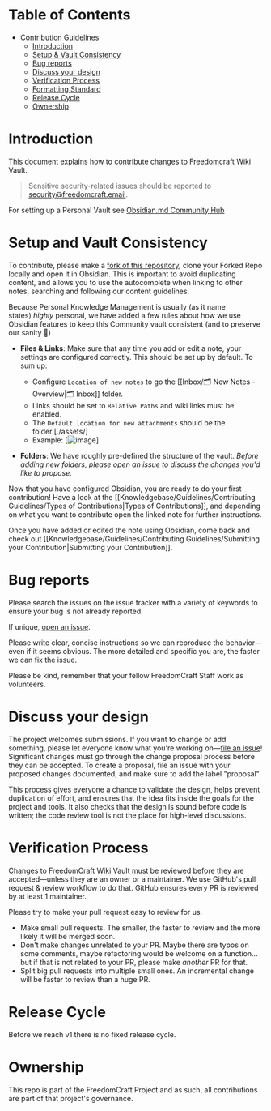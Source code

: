 # Table of Contents

- [Contribution Guidelines](#contribution-guidelines)
  - [Introduction](#introduction)
  - [Setup & Vault Consistency](#setup-and-vault-consistency)
  - [Bug reports](#bug-reports)
  - [Discuss your design](#discuss-your-design)
  - [Verification Process](#verification-process)
  - [Formatting Standard](#formatting-standard)
  - [Release Cycle](#release-cycle)
  - [Ownership](#ownership)

# Introduction

This document explains how to contribute changes to Freedomcraft Wiki Vault.

> Sensitive security-related issues should be reported to
[security@freedomcraft.email](mailto:security@freedomcraft.email).

For setting up a Personal Vault see [Obsidian.md Community Hub](https://publish.obsidian.md/hub)

# Setup and Vault Consistency

To contribute, please make a [fork of this repository](https://github.com/FreedomCraft-Network/wiki/fork), clone your Forked Repo locally and open it in Obsidian. This is important to avoid duplicating content, and allows you to use the autocomplete when linking to other notes, searching and following our content guidelines.

Because Personal Knowledge Management is usually (as it name states) _highly_ personal, we have added a few rules about how we use Obsidian features to keep this Community vault consistent (and to preserve our sanity 🙂)

- **Files & Links**: Make sure that any time you add or edit a note, your settings are configured correctly. This should be set up by default. To sum up:
    - Configure `Location of new notes` to go the [[Inbox/🗂️ New Notes - Overview|🗂️ Inbox]] folder.
    - Links should be set to `Relative Paths` and wiki links must be enabled.
    - The `Default location for new attachments` should be the folder [./assets/]
    - Example: [![image](https://cdn.freedomcraft.systems/osidian/examples/file-settings.PNG)]

- **Folders**: We have roughly pre-defined the structure of the vault. _Before adding new folders, please open an issue to discuss the changes you'd like to propose._

Now that you have configured Obsidian, you are ready to do your first contribution! Have a look at the [[Knowledgebase/Guidelines/Contributing Guidelines/Types of Contributions|Types of Contributions]], and depending on what you want to contribute open the linked note for further instructions.  

Once you have added or edited the note using Obsidian, come back and check out [[Knowledgebase/Guidelines/Contributing Guidelines/Submitting your Contribution|Submitting your Contribution]].

# Bug reports

Please search the issues on the issue tracker with a variety of keywords
to ensure your bug is not already reported.

If unique, [open an issue](https://github.com/FreedomCraft-Network/wiki/issues/new).

Please write clear, concise instructions so we can reproduce the behavior—
even if it seems obvious. The more detailed and specific you are,
the faster we can fix the issue. 

Please be kind, remember that your fellow FreedomCraft Staff work as volunteers.

# Discuss your design

The project welcomes submissions. If you want to change or add something,
please let everyone know what you're working on—[file an issue](https://github.com/FreedomCraft-Network/wiki/issues/new)!
Significant changes must go through the change proposal process
before they can be accepted. To create a proposal, file an issue with
your proposed changes documented, and make sure to add the label "proposal".

This process gives everyone a chance to validate the design, helps
prevent duplication of effort, and ensures that the idea fits inside
the goals for the project and tools. It also checks that the design is
sound before code is written; the code review tool is not the place for
high-level discussions.


# Verification Process

Changes to FreedomCraft Wiki Vault must be reviewed before they are accepted—unless they are an owner or a maintainer. We use GitHub's
pull request & review workflow to do that. GitHub ensures every PR is reviewed by at least 1 maintainer.

Please try to make your pull request easy to review for us.

* Make small pull requests. The smaller, the faster to review and the
  more likely it will be merged soon.
* Don't make changes unrelated to your PR. Maybe there are typos on
  some comments, maybe refactoring would be welcome on a function... but
  if that is not related to your PR, please make *another* PR for that.
* Split big pull requests into multiple small ones. An incremental change
  will be faster to review than a huge PR.

# Release Cycle

Before we reach v1 there is no fixed release cycle.

# Ownership

This repo is part of the FreedomCraft Project and as such, all contributions are part of that project's
governance.